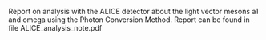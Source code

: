 Report on analysis with the ALICE detector about the light vector mesons a1 and omega using the Photon Conversion Method. 
Report can be found in file ALICE_analysis_note.pdf
